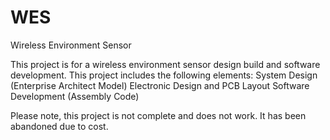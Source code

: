 # WES
Wireless Environment Sensor

This project is for a wireless environment sensor design build and software development. This project includes the following elements:
System Design (Enterprise Architect Model)
Electronic Design and PCB Layout
Software Development (Assembly Code)

Please note, this project is not complete and does not work. It has been abandoned due to cost.
